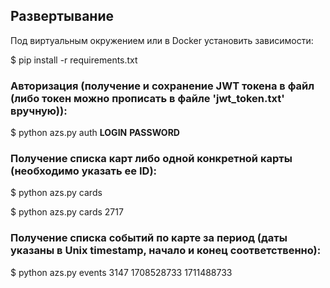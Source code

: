 ## Развертывание

Под виртуальным окружением или в Docker установить зависимости:

$ pip install -r requirements.txt

### Авторизация (получение и сохранение JWT токена в файл (либо токен можно прописать в файле 'jwt_token.txt' вручную)):

$ python azs.py auth **LOGIN** **PASSWORD**

### Получение списка карт либо одной конкретной карты (необходимо указать ее ID):

$ python azs.py cards

$ python azs.py cards 2717 

### Получение списка событий по карте за период (даты указаны в Unix timestamp, начало и конец соответственно):

$ python azs.py events 3147 1708528733 1711488733
